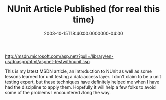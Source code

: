 ﻿---
title: NUnit Article Published (for real this time)
date: "2003-10-15T18:40:00.0000000-04:00"
description: This is my latest MSDN article, an introduction to NUnit as well as
featuredImage: img/nunit-article-published-for-real-this-time-featured.png
---

<http://msdn.microsoft.com/asp.net/?pull=/library/en-us/dnaspp/html/aspnet-testwithnunit.asp>

This is my latest MSDN article, an introduction to NUnit as well as some lessons learned for unit testing a data access layer. I don't claim to be a unit testing expert, but these techniques have definitely helped me when I have had the discipline to apply them. Hopefully it will help a few folks to avoid some of the problems I encountered along the way.


